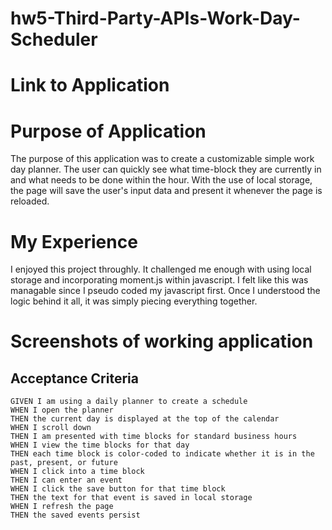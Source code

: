 # hw5-Third-Party-APIs-Work-Day-Scheduler

# Link to Application


# Purpose of Application
The purpose of this application was to create a customizable simple work day planner. The user can quickly see what time-block they are currently in and what needs to be done within the hour. With the use of local storage, the page will save the user's input data and present it whenever the page is reloaded. 

# My Experience
I enjoyed this project throughly. It challenged me enough with using local storage and incorporating moment.js within javascript. I felt like this was managable since I pseudo coded my javascript first. Once I understood the logic behind it all, it was simply piecing everything together.

# Screenshots of working application


## Acceptance Criteria

```
GIVEN I am using a daily planner to create a schedule
WHEN I open the planner
THEN the current day is displayed at the top of the calendar
WHEN I scroll down
THEN I am presented with time blocks for standard business hours
WHEN I view the time blocks for that day
THEN each time block is color-coded to indicate whether it is in the past, present, or future
WHEN I click into a time block
THEN I can enter an event
WHEN I click the save button for that time block
THEN the text for that event is saved in local storage
WHEN I refresh the page
THEN the saved events persist


